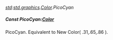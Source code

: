 _[std](../../modules/std/std-module.md):[std.graphics](../../modules/std/std-graphics.md).[Color](../../modules/std/std-graphics-color.md).PicoCyan_
##### Const PicoCyan:[Color](../../modules/std/std-graphics-color.md)
PicoCyan. Equivalent to New Color( .31,.65,.86 ).
